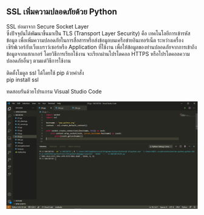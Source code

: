 ## SSL เพิ่มความปลอดภัยด้วย Python <br>
SSL ย่อมาจาก Secure Socket Layer <br>
ซึ่งปัจจุบันได้พัฒนาขึ้นมาเป็น TLS (Transport Layer Security) คือ เทคโนโลยีการเข้ารหัสข้อมูล เพื่อเพิ่มความปลอดภัยในการสื่อสารหรือส่งข้อมูลบนเครือข่ายอินเทอร์เน็ต ระหว่างเครื่องเซิร์ฟเวอร์กับเว็บเบราว์เซอร์หรือ Application ที่ใช้งาน เพื่อให้ข้อมูลของท่านปลอดภัยจากการเข้าถึงข้อมูลจากแฮกเกอร์ โดยวิธีการเรียกใช้งาน จะเรียกผ่านโปรโตคอล HTTPS หรือโปรโตคอลความปลอดภัยอื่นๆ ตามแต่วิธีการใช้งาน <br>

ติดตั้งโมดูล ssl ได้โดยใช้ pip ด้วยคำสั่ง <br>
pip install ssl <br>

ทดสอบรันด้วยโปรแกรม Visual Studio Code <br>
<br>
<img src="ssl.png" class="sp sq fg ev er ix w c"> <br>

